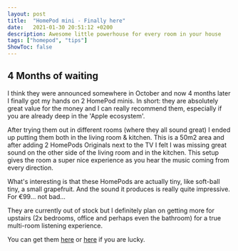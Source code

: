 ```yaml
---
layout: post
title:  "HomePod mini - Finally here"
date:   2021-01-30 20:51:12 +0200
description: Awesome little powerhouse for every room in your house 
tags: ["homepod", "tips"]
ShowToc: false
---
```

## 4 Months of waiting

I think they were announced somewhere in October and now 4 months later I finally got my hands on 2 HomePod minis. In short: they are absolutely great value for the money and I can really recommend them, especially if you are already deep in the 'Apple ecosystem'.

After trying them out in different rooms (where they all sound great) I ended up putting them both in the living room & kitchen. This is a 50m2 area and after adding 2 HomePods Originals next to the TV I felt I was missing great sound on the other side of the living room and in the kitchen. This setup gives the room a super nice experience as you hear the music coming from every direction. 

What's interesting is that these HomePods are actually tiny, like soft-ball tiny, a small grapefruit. And the sound it produces is really quite impressive. For €99... not bad...

They are currently out of stock but I definitely plan on getting more for upstairs (2x bedrooms, office and perhaps even the bathroom) for a true multi-room listening experience.

You can get them [here](https://www.cyberport.de/tools/search-results.html?autosuggest=true&q=Apple+HomePod+mini+spacegrau) or [here](https://www.gravis.de/Katalog/Apple-Produkte/Apple-HomePod/Apple-HomePod-mini-Lautsprecher-space-grau/p/140825) if you are lucky.

